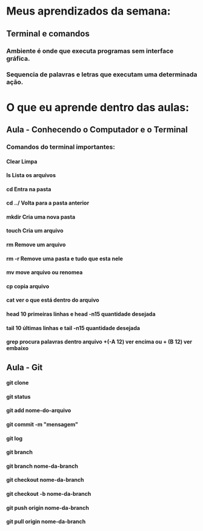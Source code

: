 # Meus aprendizados da semana:

## Terminal e comandos  

### Ambiente é onde que executa programas **sem interface gráfica.**            
### Sequencia de palavras e letras que executam uma determinada ação.

# O que eu aprende dentro das aulas:

## Aula - Conhecendo o Computador e o Terminal
### Comandos do terminal importantes:

#### **Clear** Limpa 
#### **ls** Lista os arquivos
#### **cd** Entra na pasta
#### **cd ../** Volta para a pasta anterior
#### **mkdir** Cria uma nova pasta
#### **touch** Cria um arquivo
#### **rm** Remove um arquivo
#### **rm -r** Remove uma pasta e tudo que esta nele
#### **mv** move arquivo ou renomea
#### **cp** copia arquivo
#### **cat** ver o que está dentro do arquivo
#### **head** 10 primeiras linhas e **head -n15** quantidade desejada
#### **tail** 10 últimas linhas e **tail -n15** quantidade desejada
#### **grep** procura palavras dentro arquivo +(-A 12) ver encima ou + (B 12) ver embaixo

## Aula - Git

#### **git clone**
#### **git status**
#### **git add nome-do-arquivo**
#### **git commit -m "mensagem"**
#### **git log**
#### **git branch**
#### **git branch nome-da-branch**
#### **git checkout nome-da-branch**
#### **git checkout -b nome-da-branch**
#### **git push origin nome-da-branch**
#### **git pull origin nome-da-branch**
